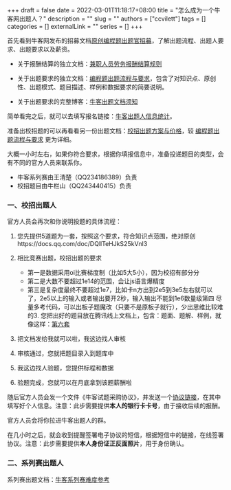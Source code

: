 +++ 
draft = false
date = 2022-03-01T11:18:17+08:00
title = "怎么成为一个牛客网出题人？"
description = ""
slug = ""
authors = ["ccvilett"]
tags = []
categories = []
externalLink = ""
series = []
+++

首先看到牛客网发布的招募文档[原创编程题出题官招募](https://docs.qq.com/doc/DQlZ1VkJlbm11cE1x)，了解出题流程、出题人要求、出题要求以及薪资。

- 关于报酬结算的独立文档：[兼职人员劳务报酬结算规则](https://docs.qq.com/doc/DQ2NEQXJmcHFLd0xS)

- 关于出题要求的独立文档：[编程题出题流程与要求](https://docs.qq.com/doc/DQllTeHJkS25kVnl3)，包含了对知识点、原创性、出题模式、题目描述、样例和数据要求的简要说明。

- 关于出题要求的完整博客：[牛客出题文档须知](https://blog.nowcoder.net/n/82aab7e2ae4d42f5858f51a26e1bef41)

简单看完之后，就可以去填写报名链接：[牛客出题人信息统计](https://docs.qq.com/form/edit/DUHJyUXlBa29ibW1R?form=sheet&jumpuin=243440415#/fill)。

准备出校招题的可以再看看另一份出题文档：[校招出题方案与价格](https://docs.qq.com/doc/DQ2hmUlNxY25lUExC)，较 [编程题出题流程与要求](https://docs.qq.com/doc/DQllTeHJkS25kVnl3) 更为详细。

大概一小时左右，如果你符合要求，根据你填报信息中，准备投递题目的类型，会有不同的官方人员来联系你。

- 牛客系列赛由王清楚（QQ234186389）负责
- 校招题目由牛栏山（QQ243440415）负责

### 一、校招出题人

官方人员会再次和你说明投题的具体流程：

1. 您先提供5道题为一套，按照这个要求，符合知识点范围，绝对原创https://docs.qq.com/doc/DQllTeHJkS25kVnl3

2. 相比竞赛出题，校招出题的要求
    - 第一是数据采用oi比赛梯度制（比如5大5小），因为校招有部分分
    - 第二是大数不要超过1e14的范围，会让js语言爆精度
    - 第三是复杂度最终不要超过1e7，比如卡n方出到2e5到3e5左右就可以了，2e5以上的输入或者输出要开2秒，输入输出不能到1e6数量级第四 尽量多考代码，可以出板子题魔改（只要不是原板子就行），少出思维比较难的3. 您把出好的题目放在腾讯线上文档上，包含：题面、题解、样例，就像这样：[第六套](https://docs.qq.com/doc/DUENsckdVTnZiRXpl?groupUin=mapQKMsZYXYNNRnPEcprUg%253D%253D&ADUIN=243440415&ADSESSION=1644286091&ADTAG=CLIENT.QQ.5845_.0&ADPUBNO=27178&jumpuin=243440415)

3. 把文档发给我就可以啦，我这边找人审核

4. 审核通过，您就把题目录入到题库中

5. 我这边找人验题，您提供标程和数据

6. 验题完成，您就可以在月底拿到该题薪酬啦

随后官方人员会发一个文件《牛客试题采购协议》，并发送一个[协议链接](https://doc.weixin.qq.com/forms/AIcAnwfGAAkACMAEwbMAOoRPJEdteCT1f)，在其中填写好个人信息。注意：此步需要提供**本人的银行卡卡号**，由于接收后续的报酬。

官方人员会将你拉进牛客出题人的群。

在几小时之后，就会收到提醒签署电子协议的短信，根据短信中的链接，在线签署协议。注意：此步需要提供**本人身份证正反面照片**，用于身份确认。

### 二、系列赛出题人

系列赛出题文档：[牛客系列赛难度参考](https://docs.qq.com/doc/DUHRzTmFxRkxSc21K?friendUin=y6sz%252FumEHxrhxVm9dnYITw%253D%253D&ADUIN=3340751717&ADSESSION=1646042042&ADTAG=CLIENT.QQ.5833_.0&ADPUBNO=27165&jumpuin=3340751717)